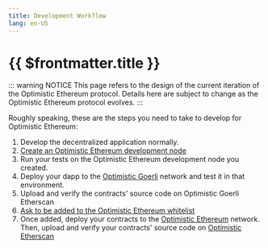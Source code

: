 ```yaml
---
title: Development Workflow
lang: en-US
---
```


# {{ $frontmatter.title }}

::: warning NOTICE
This page refers to the design of the current iteration of the Optimistic Ethereum protocol.
Details here are subject to change as the Optimistic Ethereum protocol evolves.
:::

Roughly speaking, these are the steps you need to take to develop for Optimistic
Ethereum:

1. Develop the decentralized application normally.
1. [Create an Optimistic Ethereum development node](/docs/developers/l2/dev-node.html)
1. Run your tests on the Optimistic Ethereum development node you created.
1. Deploy your dapp to the [Optimistic 
   Goerli](/docs/infra/networks.html#optimistic-goerli) network and test it in that
   environment.
1. Upload and verify the contracts' source code on Optimistic Goerli 
   Etherscan
1. [Ask to be added to the Optimistic Ethereum whitelist](https://docs.google.com/forms/d/e/1FAIpQLSdKyXpXY1C4caWD3baQBK1dPjEboOJ9dpj9flc-ursqq8KU0w/viewform)    
1. Once added, deploy your contracts to the 
   [Optimistic Ethereum](/docs/infra/networks.html#optimistic-ethereum) network. Then, upload and 
   verify your contracts' source code on [Optimistic Etherscan](https://optimistic.etherscan.io/verifyContract)